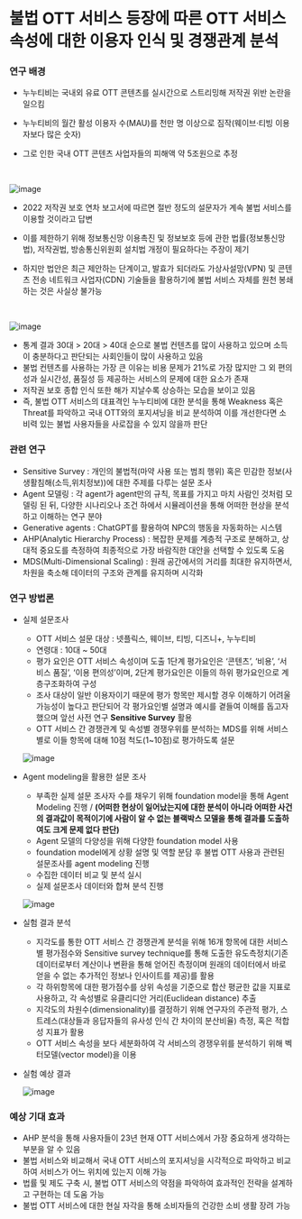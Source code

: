 # 불법 OTT 서비스 등장에 따른 OTT 서비스 속성에 대한 이용자 인식 및 경쟁관계 분석


### 연구 배경
  - 누누티비는 국내외 유료 OTT 콘텐츠를 실시간으로 스트리밍해 저작권 위반 논란을 일으킴
  - 누누티비의 월간 활성 이용자 수(MAU)를 천만 명 이상으로 짐작(웨이브·티빙 이용자보다 많은 숫자)
  - 그로 인한 국내 OTT 콘텐츠 사업자들의 피해액 약 5조원으로 추정

    <br>

![image](https://github.com/sean03101/DataScience_major_/assets/59594037/3ab76ed2-1360-4d18-9fa9-5981ca919a36)

  - 2022 저작권 보호 연차 보고서에 따르면 절반 정도의 설문자가 계속 불법 서비스를 이용할 것이라고 답변
  - 이를 제한하기 위해 정보통신망 이용촉진 및 정보보호 등에 관한 법률(정보통신망법), 저작권법, 방송통신위원회 설치법 개정이 필요하다는 주장이 제기
  - 하지만 법안은 최근 제안하는 단계이고, 발효가 되더라도 가상사설망(VPN) 및 콘텐츠 전송 네트워크 사업자(CDN) 기술들을 활용하기에 불법 서비스 자체를 원천 봉쇄하는 것은 사실상 불가능

    <br>

![image](https://github.com/sean03101/DataScience_major_/assets/59594037/a849f42d-3764-4aa9-adc8-c0f830937106)


  - 통계 결과 30대 > 20대 > 40대 순으로 불법 컨텐츠를 많이 사용하고 있으며 소득이 충분하다고 판단되는 사회인들이 많이 사용하고 있음
  - 불법 컨텐츠를 사용하는 가장 큰 이유는 비용 문제가 21%로 가장 많지만 그 외 편의성과 실시간성, 품질성 등 제공하는 서비스의 문제에 대한 요소가 존재
  - 저작권 보호 종합 인식 또한 해가 지날수록 상승하는 모습을 보이고 있음
  - 즉, 불법 OTT 서비스의 대표격인 누누티비에 대한 분석을 통해 Weakness 혹은 Threat를 파악하고 국내 OTT와의 포지셔닝을 비교 분석하여 이를 개선한다면 소비력 있는 불법 사용자들을 사로잡을 수 있지 않을까 판단


  ### 관련 연구

  - Sensitive Survey : 개인의 불법적(마약 사용 또는 범죄 행위) 혹은 민감한 정보(사생활침해(소득,위치정보))에 대한 주제를 다루는 설문 조사
  - Agent 모델링 : 각 agent가 agent만의 규칙, 목표를 가지고 마치 사람인 것처럼 모델링 된 뒤, 다양한 시나리오나 조건 하에서 시뮬레이션을 통해 어떠한 현상을 분석하고 이해하는 연구 분야
  - Generative agents : ChatGPT를 활용하여 NPC의 행동을 자동화하는 시스템
  - AHP(Analytic Hierarchy Process) : 복잡한 문제를 계층적 구조로 분해하고, 상대적 중요도를 측정하여 최종적으로 가장 바람직한 대안을 선택할 수 있도록 도움
  - MDS(Multi-Dimensional Scaling) : 원래 공간에서의 거리를 최대한 유지하면서, 차원을 축소해 데이터의 구조와 관계를 유지하며 시각화


    
  ### 연구 방법론
      
  - 실제 설문조사
    - OTT 서비스 설문 대상 : 넷플릭스, 웨이브, 티빙, 디즈니+, 누누티비
    - 연령대 : 10대 ~ 50대
    - 평가 요인은 OTT 서비스 속성이며 도출 1단계 평가요인은 ‘콘텐츠’, ‘비용’, ‘서비스 품질’, ‘이용 편의성’이며, 2단계 평가요인은 이들의 하위 평가요인으로 계층구조화하여 구성
    - 조사 대상이 일반 이용자이기 때문에 평가 항목만 제시할 경우 이해하기 어려울 가능성이 높다고 판단되어 각 평가요인별 설명과 예시를 곁들여 이해를 돕고자 했으며 앞선 사전 연구 **Sensitive Survey** 활용
    - OTT 서비스 간 경쟁관계 및 속성별 경쟁우위를 분석하는 MDS를 위해 서비스 별로 이들 항목에 대해 10점 척도(1~10점)로 평가하도록 설문
    

    ![image](https://github.com/sean03101/DataScience_major_/assets/59594037/aa0d339f-9114-440a-a8f6-d9226859a0d4)



  - Agent modeling을 활용한 설문 조사
    - 부족한 실제 설문 조사자 수를 채우기 위해 foundation model을 통해 Agent Modeling 진행 / **(어떠한 현상이 일어났는지에 대한 분석이 아니라 어떠한 사건의 결과값이 목적이기에 사람이 알 수 없는 블랙박스 모델을 통해 결과를 도출하여도 크게 문제 없다 판단)**
    - Agent 모델의 다양성을 위해 다양한 foundation model 사용
    - foundation model에게 상황 설명 및 역할 분담 후 불법 OTT 사용과 관련된 설문조사를 agent modeling 진행
    - 수집한 데이터 비교 및 분석 실시
    - 실제 설문조사 데이터와 합쳐 분석 진행
   
    ![image](https://github.com/sean03101/DataScience_major_/assets/59594037/f7881c0e-df90-4d6c-a3b2-7f11c8462143)


  - 실험 결과 분석
    - 지각도를 통한 OTT 서비스 간 경쟁관계 분석을 위해 16개 항목에 대한 서비스별 평가점수와 Sensitive survey technique를 통해 도출한 유도측정치(기존 데이터로부터 계산이나 변환을 통해 얻어진 측정이며 원래의 데이터에서 바로 얻을 수 없는 추가적인 정보나 인사이트를 제공)를 활용
    - 각 하위항목에 대한 평가점수를 상위 속성을 기준으로 합산 평균한 값을 지표로 사용하고, 각 속성별로 유클리디안 거리(Euclidean distance) 추출
    - 지각도의 차원수(dimensionality)를 결정하기 위해 연구자의 주관적 평가, 스트레스(대상들과 응답자들의 유사성 인식 간 차이의 분산비율) 측정, 혹은 적합성 지표가 활용
    - OTT 서비스 속성을 보다 세분화하여 각 서비스의 경쟁우위를 분석하기 위해 벡터모델(vector model)을 이용
   
  - 실험 예상 결과


       ![image](https://github.com/sean03101/DataScience_major_/assets/59594037/f27a2959-894f-4825-8664-9c1102958e29)

### 예상 기대 효과
    
  - AHP 분석을 통해 사용자들이 23년 현재 OTT 서비스에서 가장 중요하게 생각하는 부분을 알 수 있음 
  - 불법 서비스와 비교해서 국내 OTT 서비스의 포지셔닝을 시각적으로 파악하고 비교하여 서비스가 어느 위치에 있는지 이해 가능
  - 법률 및 제도 구축 시, 불법 OTT 서비스의 약점을 파악하여 효과적인 전략을 설계하고 구현하는 데 도움 가능 
  - 불법 OTT 서비스에 대한 현실 자각을 통해 소비자들의 건강한 소비 생활 장려 가능

